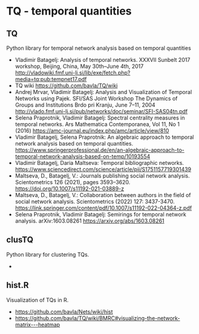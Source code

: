 # TQ - temporal quantities

## TQ

Python library for temporal network analysis based on temporal quantities

  * Vladimir Batagelj: Analysis of temporal networks. XXXVII Sunbelt 2017 workshop, Beijing, China, May 30th–June 4th, 2017 http://vladowiki.fmf.uni-lj.si/lib/exe/fetch.php?media=tq:pub:tempnet17.pdf
  * TQ wiki https://github.com/bavla/TQ/wiki
  * Andrej Mrvar, Vladimir Batagelj: Analysis and Visualization of Temporal Networks using Pajek. SFI/SAS Joint Workshop The Dynamics of Groups and Institutions Brdo pri Kranju, June 7–11, 2004 http://vlado.fmf.uni-lj.si/pub/networks/doc/seminar/SFI-SAS04tn.pdf
  * Selena Praprotnik, Vladimir Batagelj: Spectral centrality measures in temporal networks. Ars Mathematica Contemporanea, Vol 11, No 1 (2016)  https://amc-journal.eu/index.php/amc/article/view/810
  * Vladimir Batagelj, Selena Praprotnik: An algebraic approach to temporal network analysis based on temporal quantities.
https://www.springerprofessional.de/en/an-algebraic-approach-to-temporal-network-analysis-based-on-temp/10193554
  * Vladimir Batagelj, Daria Maltseva: Temporal bibliographic networks. https://www.sciencedirect.com/science/article/pii/S1751157719301439
  * Maltseva, D., Batagelj, V.: Journals publishing social network analysis. Scientometrics 126 (2021), pages 3593–3620. https://doi.org/10.1007/s11192-021-03889-z
  * Maltseva, D., Batagelj, V.: Collaboration between authors in the field of social network analysis. Scientometrics (2022) 127: 3437-3470. https://link.springer.com/content/pdf/10.1007/s11192-022-04364-z.pdf
  * Selena Praprotnik, Vladimir Batagelj: Semirings for temporal network analysis. arXiv:1603.08261 https://arxiv.org/abs/1603.08261


 
## clusTQ

Python library for clustering TQs.

  * 

## hist.R

Visualization of TQs in R.

* https://github.com/bavla/Nets/wiki/hist
* https://github.com/bavla/TQ/wiki/BMRC#visualizing-the-network-matrix---heatmap

